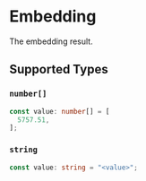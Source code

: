 # Embedding

The embedding result.


## Supported Types

### `number[]`

```typescript
const value: number[] = [
  5757.51,
];
```

### `string`

```typescript
const value: string = "<value>";
```

